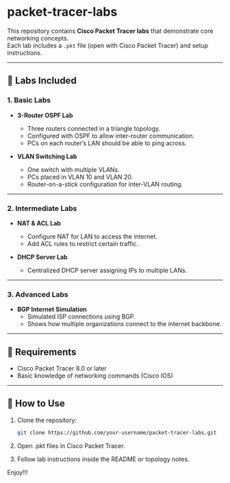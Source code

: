 # packet-tracer-labs


This repository contains **Cisco Packet Tracer labs** that demonstrate core networking concepts.  
Each lab includes a `.pkt` file (open with Cisco Packet Tracer) and setup instructions.

---

## 📌 Labs Included

### 1. Basic Labs
- **3-Router OSPF Lab**  
  - Three routers connected in a triangle topology.  
  - Configured with OSPF to allow inter-router communication.  
  - PCs on each router’s LAN should be able to ping across.  

- **VLAN Switching Lab**  
  - One switch with multiple VLANs.  
  - PCs placed in VLAN 10 and VLAN 20.  
  - Router-on-a-stick configuration for inter-VLAN routing.  

---

### 2. Intermediate Labs
- **NAT & ACL Lab**  
  - Configure NAT for LAN to access the internet.  
  - Add ACL rules to restrict certain traffic.  

- **DHCP Server Lab**  
  - Centralized DHCP server assigning IPs to multiple LANs.  

---

### 3. Advanced Labs
- **BGP Internet Simulation**  
  - Simulated ISP connections using BGP.  
  - Shows how multiple organizations connect to the internet backbone.  

---

## 🔧 Requirements
- Cisco Packet Tracer 8.0 or later  
- Basic knowledge of networking commands (Cisco IOS)  

---

## 🚀 How to Use
1. Clone the repository:
   ```bash
   git clone https://github.com/your-username/packet-tracer-labs.git

2. Open .pkt files in Cisco Packet Tracer.

3. Follow lab instructions inside the README or topology notes.

Enjoy!!!